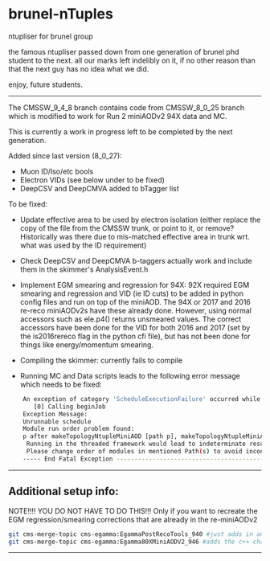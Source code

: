 brunel-nTuples
==============

ntupliser for brunel group

the famous ntupliser passed down from one generation of brunel phd student to
the next. all our marks left indelibly on it, if no other reason than that the
next guy has no idea what we did.

enjoy, future students.

***

The CMSSW_9_4_8 branch contains code from CMSSW_8_0_25 branch which is modified
to work for Run 2 miniAODv2 94X data and MC. 

This is currently a work in progress left to be completed by the next generation.

Added since last version (8_0_27):
- Muon ID/Iso/etc bools
- Electron VIDs (see below under to be fixed)
- DeepCSV and DeepCMVA added to bTagger list

To be fixed:

- Update effective area to be used by electron isolation (either replace the copy of the file from the CMSSW trunk, or point to it, or remove? Historically was there due to mis-matched effective area in trunk wrt. what was used by the ID requirement)

- Check DeepCSV and DeepCMVA b-taggers actually work and include them in the skimmer's AnalysisEvent.h

- Implement EGM smearing and regression for 94X: 92X required EGM smearing and regression and VID (ie ID cuts) to be added in python
config files and run on top of the miniAOD. The 94X or 2017 and 2016 re-reco miniAODv2s have these already done.
However, using normal accessors such as ele.p4() returns unsmeared values. The correct accessors have been done for the VID for both
2016 and 2017 (set by the is2016rereco flag in the python cfi file), but has not been done for things like energy/momentum smearing.

- Compiling the skimmer: currently fails to compile

- Running MC and Data scripts leads to the following error message which needs to be fixed: 
```bash 
	An exception of category 'ScheduleExecutionFailure' occurred while
	   [0] Calling beginJob
	Exception Message:
	Unrunnable schedule
	Module run order problem found:
	p after makeTopologyNtupleMiniAOD [path p], makeTopologyNtupleMiniAOD consumes TriggerResults, TriggerResults consumes p
	 Running in the threaded framework would lead to indeterminate results.
	 Please change order of modules in mentioned Path(s) to avoid inconsistent module ordering.
	----- End Fatal Exception -------------------------------------------------
```

---

## Additional setup info:

NOTE!!!! YOU DO NOT HAVE TO DO THIS!!!
Only if you want to recreate the EGM regression/smearing corrections that are already in the re-miniAODv2
```bash
git cms-merge-topic cms-egamma:EgammaPostRecoTools_940 #just adds in an extra file to have a setup function to make things easier
git cms-merge-topic cms-egamma:Egamma80XMiniAODV2_946 #adds the c++ changes necessary to enable 2016 scale & smearing corrections
```
---
